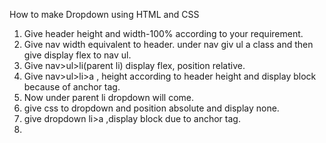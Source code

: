 How to make Dropdown using HTML and CSS

1. Give header height and width-100% according to your requirement.
2. Give nav width equivalent to header. under nav giv ul a class and then give display flex to nav ul.
3. Give nav>ul>li(parent li) display flex, position relative.
4. Give nav>ul>li>a , height according to header height and display block because of anchor tag. 
5. Now under parent li dropdown will come. 
6. give css to dropdown and position absolute and display none.
7. give dropdown li>a  ,display block due to anchor tag.
8. 